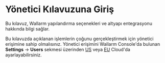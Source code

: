 # Yönetici Kılavuzuna Giriş

Bu kılavuz, Wallarm yapılandırma seçenekleri ve altyapı entegrasyonu hakkında bilgi sağlar.

Bu kılavuzda açıklanan işlemlerin çoğunu gerçekleştirmek için yönetici erişimine sahip olmalısınız. Yönetici erişimini Wallarm Console'da bulunan **Settings** → **Users** sekmesi üzerinden [US](https://us1.my.wallarm.com) veya [EU](https://my.wallarm.com) Cloud'da ayarlayabilirsiniz.